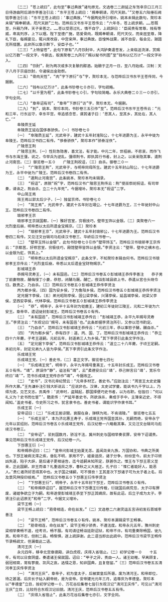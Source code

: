 <!-- { "loadSidebar": true } -->
      　　〔二二〕“苍上疏曰”，此句至“事过典故”诸句原无，文选卷二二颜延之车驾幸京口三月三日侍游曲阿后湖作李善注引云：“东平王苍上疏曰：‘赐奉朝请，咫尺天颜。’”又卷五六陆倕石阙铭李善注引云：“东平王苍上疏曰：‘事过典故。’”今据两处所引增补。姚本未辑此数句，聚珍本未辑“赐奉朝请，咫尺天颜”二句。范晔后汉书东平王苍传云：“六年冬，苍上疏求朝。……苍既至，升殿乃拜，天子亲答之。……苍以受恩过礼，情不自宁，上疏辞曰：‘臣闻贵有常尊，贱有等威，卑高列序，上下以理。陛下至德广施，慈爱骨肉，既赐奉朝请，咫尺天仪，而亲屈至尊，降礼下臣，每赐宴见，辄兴席改容，中宫亲拜，事过典故。臣惶怖战栗，诚不自安，每会见，踧踖无所措置。此非所以章示群下，安臣子也。’”
      　　〔二三〕“上特留苍”，此句下原有“八月饮酎毕，大鸿胪奏遣苍发，上亲临送流涕，赏赐以亿万数”一段文字，今删去，取类聚卷二九所引“赐以秘书列图”至“钱布以亿万计”一段文字补入。
      　　〔二四〕“饮酎”，酎为两次或多次复酿的醇酒。始酿于正月一日，至八月始成。汉制：天子八月于宗庙饮酎，令诸侯出金助祭。
      　　〔二五〕“骨肉天性”，“肉”字下原衍“与”字，聚珍本无，与范晔后汉书东平王苍传同，今据删。
      　　〔二六〕“钱布以亿万计”，此条书钞卷七０亦引，字句疏略。
      　　〔二七〕“以千里为程”，此条书钞卷七０引，字句较简略。永乐大典卷二０三一０亦引，字句全同。
      　　〔二八〕“章帝诏有司”，“章帝”下原衍“访”字，聚珍本无，今据删。
      　　〔二九〕“到”，姚本、聚珍本同，书钞卷三五引作“至”。范晔后汉书东平王苍传云：“元和三年，行东巡守，幸东平宫，帝追感念苍，谓其诸子曰：‘思其人，至其乡，其处在，其人亡。’”
      　　阜陵质王延
      　　阜陵质王延在国侈泰骄佚。〔一〕书钞卷七０
      　　〔一〕　“阜陵质王延”，光武帝子，建武十五年封淮阳公，十七年进爵为王，永平中徙为阜陵王。范晔后汉书四二有传。“侈泰骄佚”，聚珍本作“骄泰淫佚”。
      　　广陵思王荆
      　　广陵思王荆，〔一〕性刻急隐害，喜文法，有才能。中元二年，世祖崩，不悲哀，而作飞书与东海王彊，说之，令举兵为逆乱。彊得荆书，即执其行书者，封上之。以亲亲隐其事，遣荆止河南宫。〔二〕御览卷一五０　　广陵王荆祝诅，〔三〕自杀。御卷二０一
      　　〔一〕　“广陵思王荆”，光武帝子，与明帝同母所生。建武十五年封山阳公，十七年进爵为王，永平中徙为广陵王。范晔后汉书卷四二有传。
      　　〔二〕　“遣荆止河南宫”，此条姚本、聚珍本均未辑录。
      　　〔三〕　“祝诅”，原脱“祝”字，范晔后汉书广陵思王荆传云：荆“使巫祭祀祝诅，有司举奏，请诛之，荆自杀，立二十九年死”。今据增补。聚珍本无“祝诅”二字。
      　　中山简王焉
      　　简王焉以郭太后少子，〔一〕独留京师。书钞卷七０
      　　〔一〕　“简王焉”，光武帝子，建武十五年封左翊公，十七年进爵为王，三十年徙封中山王。范晔后汉书卷四二有传。
      　　琅邪孝王京
      　　琅邪孝王京就国都，〔一〕雅好宫室，穷极技巧，壁带玉饰以金银。〔二〕类聚卷六一　　光烈皇后崩，明帝悉以太后所遗金宝赐京。〔三〕聚珍本
      　　〔一〕　“琅邪孝王京”，光武帝子，建武十五年封琅邪公，十七年进爵为王。范晔后汉书卷四二有传。又见汪文台辑司马彪续汉书卷三、华峤后汉书卷一。
      　　〔二〕　“壁带玉饰以金银”，此句书钞卷七０引作“壁带饰玉”。范晔后汉书琅邪孝王京传云：“京都莒，好修宫室，穷极伎巧，殿馆壁带皆饰以金银。”李贤注云：“壁带，壁中之横木也，以金银为釭，饰其上。”
      　　〔三〕　“明帝悉以太后所遗金宝赐京”，此条文字，不知聚珍本辑自何书。范晔后汉书琅邪孝王京传云：“光烈皇后崩，帝悉以太后遗金宝财物赐京。”
      　　彭城靖王恭
      　　恭赐号灵寿王，〔一〕未有国邑。〔二〕范晔后汉书卷五０彭城靖王恭传李善注　　恭子男丁前妻物故，酺侮慢丁小妻，恭怒，闭酺马厩，酺亡，夜诣彭城县欲上书，恭遣从官仓头晓令归，数责之，乃自杀。〔三〕范晔后汉书卷五０彭城靖王恭传李贤注
      　　丙为都乡侯，〔四〕国为安乡侯，丁为鲁阳乡侯。范晔后汉书卷五０彭城靖王恭传李贤注
      　　定兄据卞亭侯，〔五〕弟光昭阳亭侯，固公梁亭侯，兴蒲亭侯，延昌城亭侯，祀梁父亭侯，坚西安亭侯，代林亭侯。范晔后汉书卷五０彭城靖王恭传李贤注
      　　〔一〕　“恭”，明帝子，永平十五年封为钜鹿王，建初三年徙封江陵王，元和二年徙为六安王。章帝卒，遗诏徙封彭城王。范晔后汉书卷五０有传。
      　　〔二〕　“未有国邑”，范晔后汉书彭城靖王恭传云：“彭城靖王恭，永平九年赐号灵寿王。”李贤注云：“东观记曰‘赐号，未有国邑’也。”此条即据李贤注所引，又参以范书酌定。
      　　〔三〕　“乃自杀”，范晔后汉书彭城靖王恭传云：“元初三年，恭以事怒子酺，酺自杀。”
      　　〔四〕　“丙为都乡侯”，恭有四子：道、丙、国、丁。范晔后汉书彭城靖王恭传云：“恭立四十六年薨，子考王道嗣。元初五年，封道弟三人为乡侯。”其下李贤引此条文字作注。
      　　〔五〕　“定兄据卞亭侯”，范晔后汉书彭城靖王恭传云：“道立二十八年薨，子顷王定嗣。本初元年，封定兄弟九人皆为亭侯。”其下李贤引此条文字作注。
      　　乐成靖王党
      　　乐成靖王党，〔一〕善史书，〔二〕喜正文字。御览卷七四七
      　　〔一〕　“乐成靖王党”，明帝子，永平九年赐号重熹王，十五年封乐成王。范晔后汉书卷五０有传。“靖”，原误作“静”，谥法有“靖”，云“柔德安众曰‘靖’，恭己鲜言曰‘靖’，宽乐令终曰‘靖’”。范书乐成靖王党传亦作“靖”，今据改正。
      　　〔二〕　“史书”，汉书元帝纪赞云：“元帝多材艺，善史书。”应劭注云：“周宣王太史史籀所作大篆。”王先谦补注引钱大昕说云：“应说非也。汉律，太史试学童，能讽书九千字以上，乃得为吏。见艺文志。贡禹传：‘武帝时，盗贼起，郡国择便巧史书者，以为右职。俗皆曰：“何以礼义为？史书而仕宦”’。酷吏传：‘严延年善史书，所欲诛杀，奏成于手中，主簿亲近史，不得闻知。’盖史书者，令史所习之书，犹言隶书也。善史书者，谓能识字作隶书耳。”
      　　乐成王苌〔一〕
      　　安帝诏曰：〔二〕“乐成王居谅闇，衰服在身，弹棋为戏，不肯谒陵。”　御览卷七五五
      　　〔一〕　“乐成王苌”，本为济北惠王寿子，乐成靖王党传国至其孙，无嗣而绝，安帝永宁元年以苌绍封。范晔后汉书卷五０乐成靖王党传、后汉纪卷一六略载其事。又见汪文台辑司马彪续汉书卷三。
      　　〔二〕　“安帝诏”，苌到国数月，骄淫不法，冀州刺史与国相举奏苌罪，安帝下诏谴责。事见范晔后汉书乐成靖王党传、后汉纪卷一六。
      　　下邳惠王衍〔一〕
      　　和帝赐恭诏曰：〔二〕“皇帝问彭城王始夏无恙。盖闻尧亲九族，万国协和，书典之所美也。下邳王被病沈滞之疾，昏乱不明，家用不宁，姬妾适庶，诸子分争，纷纷至今。前太子卬顽凶失道，陷于大辟，是后诸子更相诬告，迄今适嗣未知所定，朕甚伤之。惟王与下邳王恩义至亲，正此国嗣，非王而谁？礼重适庶之序，春秋之义大居正。孔子曰：‘惟仁者能好人，能恶人。’贵仁者所好恶得其中也。太子国之储嗣，可不慎欤！王其差次下邳诸子可为太子者上名，将及景风拜授印绶焉。”　范晔后汉书卷五０下邳惠王衍传李贤注
      　　〔一〕　“下邳惠王衍”，明帝子，永平十五年封下邳王，范晔后汉书卷五０有传。
      　　〔二〕　“和帝赐恭诏曰”，据范晔后汉书下邳惠王衍传载，衍就国后病荒忽，太子卬有罪废，诸姬争欲立子为嗣。和帝遂使彭城靖王恭至下邳正其嫡庶，故有此诏。后立子成为太子。李贤注引此诏原无“和帝”二字，今据文义增补。
      　　梁节王畅〔一〕
      　　梁节王畅上疏曰：“筋骨相连，命在丝发。”〔二〕文选卷二六谢灵运五言诗初发石首城李善注
      　　〔一〕　“梁节王畅”，范晔后汉书卷五０有传。姚本、聚珍本漏辑梁节王畅事。
      　　〔二〕　“筋骨相连，命在丝发”，梁节王畅少骄贵，不遵法度。和帝永元五年，豫州刺史梁相举奏畅不道，经考讯，畅不服。有司请征畅诣廷尉诏狱，和帝不许。有司重奏除畅国，徙九真。和帝不忍，但削二县。畅惭惧，遂上疏辞谢。此二语当即出此疏中。范晔后汉书梁节王畅传节录畅疏文，但漏载此二语。
      　　清河王庆〔一〕
      　　永元四年，移幸北宫章德殿，讲白虎观，庆得入省宿止。〔二〕初学记卷一０　　十五年，有司以日食阴盛，奏遣诸王侯就国。诏曰：“甲子之异，责由一人。诸王幼稚，早离顾复，弱冠相育，常有蓼莪、凯风之哀。选懦之恩，知非国典，且复宿留。”〔三〕范晔后汉书卷五五清河孝王庆传李贤注
      　　〔一〕　“清河王庆”，章帝子，初为皇太子，后被窦皇后所谮，废为清河王。和帝即位，待之甚渥。后庆长子祜入嗣帝统，是为安帝。安帝建光元年三月，追尊庆为孝德皇。聚珍本以“孝德皇”立目，按初学记卷一０、万花谷后集卷七皆引东观汉记“清河王庆传”，可见以“清河王庆”立目，比较符合东观汉记旧貌。清河王庆，范晔后汉书卷五五有传。
      　　〔二〕　“庆得入省宿止”，此条万花谷后集卷七亦引，文字全同。
